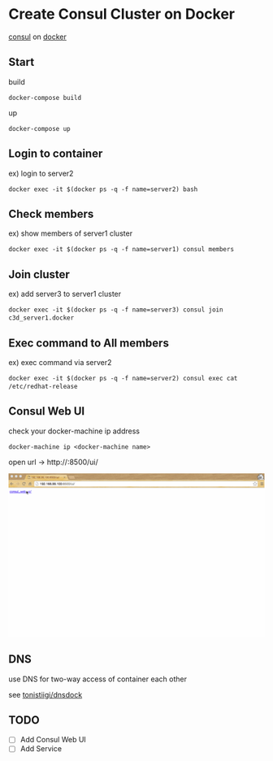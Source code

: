 # Create Consul Cluster on Docker

[consul](https://www.consul.io) on [docker](https://www.docker.com/)

## Start

build

```
docker-compose build
```

up

```
docker-compose up
```

## Login to container

ex) login to server2

```
docker exec -it $(docker ps -q -f name=server2) bash
```

## Check members

ex) show members of server1 cluster

```
docker exec -it $(docker ps -q -f name=server1) consul members
```

## Join cluster

ex) add server3 to server1 cluster

```
docker exec -it $(docker ps -q -f name=server3) consul join c3d_server1.docker
```

## Exec command to All members

ex) exec command via server2

```
docker exec -it $(docker ps -q -f name=server2) consul exec cat /etc/redhat-release
```

## Consul Web UI

check your docker-machine ip address

```
docker-machine ip <docker-machine name>
```

open url -> http://<your docker-machine ip address>:8500/ui/

![consul_web_ui](./images/consul_web_ui.gif)

## DNS

use DNS for two-way access of container each other

see [tonistiigi/dnsdock](https://github.com/tonistiigi/dnsdock)

## TODO

- [ ] Add Consul Web UI
- [ ] Add Service
